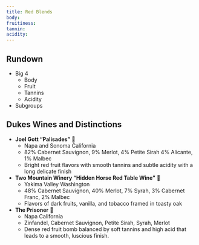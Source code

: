```yaml
---
title: Red Blends
body: 
fruitiness: 
tannin: 
acidity: 
---
```


## Rundown
- Big 4
    - Body
    - Fruit
    - Tannins
    - Acidity
- Subgroups

## Dukes Wines  and Distinctions
  - **Joel Gott “Palisades”** 🍷
      - Napa and Sonoma California
      - 82% Cabernet Sauvignon, 9% Merlot, 4% Petite Sirah 4% Alicante, 1% Malbec
      - Bright red fruit flavors with smooth tannins and subtle acidity with a long delicate finish
  - **Two Mountain Winery “Hidden Horse Red Table Wine”** 🍷
      - Yakima Valley Washington
      - 48% Cabernet Sauvignon, 40% Merlot, 7% Syrah, 3% Cabernet Franc, 2% Malbec 
      - Flavors of dark fruits, vanilla, and tobacco framed in toasty oak
  - **The Prisoner** 🍾
      - Napa California
      - Zinfandel, Cabernet Sauvignon, Petite Sirah, Syrah, Merlot
      - Dense red fruit bomb balanced by soft tannins and high acid that leads to a smooth, luscious finish.
